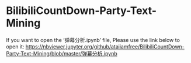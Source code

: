 # BilibiliCountDown-Party-Text-Mining
If you want to open the ‘弹幕分析.ipynb’ file, Please use the link below to open it:
https://nbviewer.jupyter.org/github/ataiiamfree/BilibiliCountDown-Party-Text-Mining/blob/master/弹幕分析.ipynb
